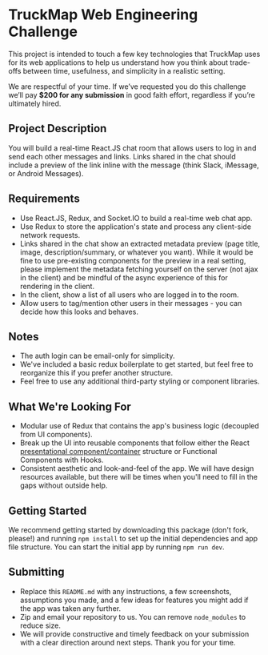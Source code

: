 # TruckMap Web Engineering Challenge

This project is intended to touch a few key technologies that TruckMap uses for its web applications to help us understand how you think about trade-offs between time, usefulness, and simplicity in a realistic setting.

We are respectful of your time. If we’ve requested you do this challenge we’ll pay **$200 for any submission** in good faith effort, regardless if you’re ultimately hired.

## Project Description

You will build a real-time React.JS chat room that allows users to log in and send each other messages and links.  Links shared in the chat should include a preview of the link inline with the message (think Slack, iMessage, or Android Messages).

## Requirements

- Use React.JS, Redux, and Socket.IO to build a real-time web chat app.
- Use Redux to store the application's state and process any client-side network requests.
- Links shared in the chat show an extracted metadata preview (page title, image, description/summary, or whatever you want).  While it would be fine to use pre-existing components for the preview in a real setting, please implement the metadata fetching yourself on the server (not ajax in the client) and be mindful of the async experience of this for rendering in the client.
- In the client, show a list of all users who are logged in to the room.
- Allow users to tag/mention other users in their messages - you can decide how this looks and behaves.

## Notes
- The auth login can be email-only for simplicity.
- We've included a basic redux boilerplate to get started, but feel free to reorganize this if you prefer another structure.
- Feel free to use any additional third-party styling or component libraries.

## What We're Looking For

- Modular use of Redux that contains the app's business logic (decoupled from UI components).
- Break up the UI into reusable components that follow either the React [presentational component/container](https://medium.com/@dan_abramov/smart-and-dumb-components-7ca2f9a7c7d0) structure or Functional Components with Hooks.
- Consistent aesthetic and look-and-feel of the app.  We will have design resources available, but there will be times when you'll need to fill in the gaps without outside help.

## Getting Started

We recommend getting started by downloading this package (don't fork, please!) and running `npm install` to set up the initial dependencies and app file structure.  You can start the initial app by running `npm run dev`.

## Submitting

- Replace this `README.md` with any instructions, a few screenshots, assumptions you made, and a few ideas for features you might add if the app was taken any further.
- Zip and email your repository to us. You can remove `node_modules` to reduce size.
- We will provide constructive and timely feedback on your submission with a clear direction around next steps.  Thank you for your time.
